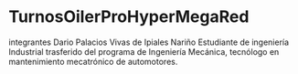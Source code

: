 # TurnosOilerProHyperMegaRed
integrantes
Dario Palacios Vivas de Ipiales Nariño Estudiante de ingeniería Industrial trasferido del programa de Ingeniería Mecánica, tecnólogo en mantenimiento mecatrónico de automotores.
